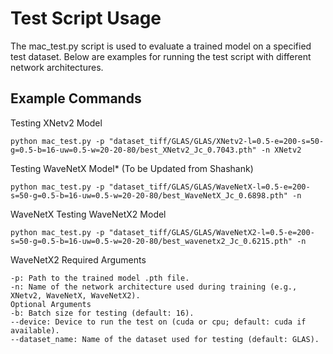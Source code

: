 # Test Script Usage

The mac_test.py script is used to evaluate a trained model on a specified test dataset. Below are examples for running the test script with different network architectures.

## Example Commands
Testing XNetv2 Model
```
python mac_test.py -p "dataset_tiff/GLAS/GLAS/XNetv2-l=0.5-e=200-s=50-g=0.5-b=16-uw=0.5-w=20-20-80/best_XNetv2_Jc_0.7043.pth" -n XNetv2
```
Testing WaveNetX Model* (To be Updated from Shashank)
```
python mac_test.py -p "dataset_tiff/GLAS/GLAS/WaveNetX-l=0.5-e=200-s=50-g=0.5-b=16-uw=0.5-w=20-20-80/best_WaveNetX_Jc_0.6898.pth" -n 
```
WaveNetX
Testing WaveNetX2 Model
```
python mac_test.py -p "dataset_tiff/GLAS/GLAS/WaveNetX2-l=0.5-e=200-s=50-g=0.5-b=16-uw=0.5-w=20-20-80/best_wavenetx2_Jc_0.6215.pth" -n 
```
WaveNetX2
Required Arguments
```
-p: Path to the trained model .pth file.
-n: Name of the network architecture used during training (e.g., XNetv2, WaveNetX, WaveNetX2).
Optional Arguments
-b: Batch size for testing (default: 16).
--device: Device to run the test on (cuda or cpu; default: cuda if available).
--dataset_name: Name of the dataset used for testing (default: GLAS).
```